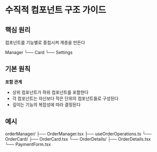 # 수직적 컴포넌트 구조 가이드

## 핵심 원리

컴포넌트를 기능별로 중첩시켜 계층을 만든다

Manager
└── Card
  └── Settings

## 기본 원칙

**포함 관계**
- 상위 컴포넌트가 하위 컴포넌트를 포함한다
- 각 컴포넌트는 자신보다 작은 단위의 컴포넌트들로 구성된다
- 깊이는 기능의 복잡성에 따라 결정된다

## 예시

orderManager/
├── OrderManager.tsx
├── useOrderOperations.ts
└── OrderCard/
  ├── OrderCard.tsx
  └── OrderDetails/
    ├── OrderDetails.tsx
    └── PaymentForm.tsx